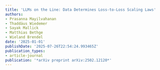```yaml
---
title: 'LLMs on the Line: Data Determines Loss-to-Loss Scaling Laws'
authors:
- Prasanna Mayilvahanan
- Thaddäus Wiedemer
- Sayak Mallick
- Matthias Bethge
- Wieland Brendel
date: '2025-01-01'
publishDate: '2025-07-26T22:54:24.993465Z'
publication_types:
- article-journal
publication: '*arXiv preprint arXiv:2502.12120*'
---
```

